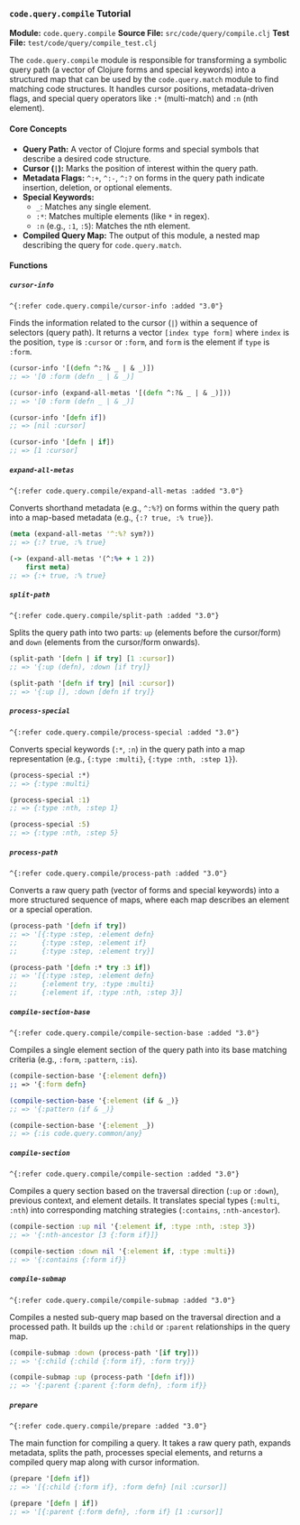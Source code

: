 ### `code.query.compile` Tutorial

**Module:** `code.query.compile`
**Source File:** `src/code/query/compile.clj`
**Test File:** `test/code/query/compile_test.clj`

The `code.query.compile` module is responsible for transforming a symbolic query path (a vector of Clojure forms and special keywords) into a structured map that can be used by the `code.query.match` module to find matching code structures. It handles cursor positions, metadata-driven flags, and special query operators like `:*` (multi-match) and `:n` (nth element).

#### Core Concepts

*   **Query Path:** A vector of Clojure forms and special symbols that describe a desired code structure.
*   **Cursor (`|`):** Marks the position of interest within the query path.
*   **Metadata Flags:** `^:+`, `^:-`, `^:?` on forms in the query path indicate insertion, deletion, or optional elements.
*   **Special Keywords:**
    *   `_`: Matches any single element.
    *   `:*`: Matches multiple elements (like `*` in regex).
    *   `:n` (e.g., `:1`, `:5`): Matches the nth element.
*   **Compiled Query Map:** The output of this module, a nested map describing the query for `code.query.match`.

#### Functions

##### `cursor-info`

`^{:refer code.query.compile/cursor-info :added "3.0"}`

Finds the information related to the cursor (`|`) within a sequence of selectors (query path). It returns a vector `[index type form]` where `index` is the position, `type` is `:cursor` or `:form`, and `form` is the element if `type` is `:form`.

```clojure
(cursor-info '[(defn ^:?& _ | & _)])
;; => '[0 :form (defn _ | & _)]

(cursor-info (expand-all-metas '[(defn ^:?& _ | & _)]))
;; => '[0 :form (defn _ | & _)]

(cursor-info '[defn if])
;; => [nil :cursor]

(cursor-info '[defn | if])
;; => [1 :cursor]
```

##### `expand-all-metas`

`^{:refer code.query.compile/expand-all-metas :added "3.0"}`

Converts shorthand metadata (e.g., `^:%?`) on forms within the query path into a map-based metadata (e.g., `{:? true, :% true}`).

```clojure
(meta (expand-all-metas '^:%? sym?))
;; => {:? true, :% true}

(-> (expand-all-metas '(^:%+ + 1 2))
    first meta)
;; => {:+ true, :% true}
```

##### `split-path`

`^{:refer code.query.compile/split-path :added "3.0"}`

Splits the query path into two parts: `up` (elements before the cursor/form) and `down` (elements from the cursor/form onwards).

```clojure
(split-path '[defn | if try] [1 :cursor])
;; => '{:up (defn), :down [if try]}

(split-path '[defn if try] [nil :cursor])
;; => '{:up [], :down [defn if try]}
```

##### `process-special`

`^{:refer code.query.compile/process-special :added "3.0"}`

Converts special keywords (`:*`, `:n`) in the query path into a map representation (e.g., `{:type :multi}`, `{:type :nth, :step 1}`).

```clojure
(process-special :*)
;; => {:type :multi}

(process-special :1)
;; => {:type :nth, :step 1}

(process-special :5)
;; => {:type :nth, :step 5}
```

##### `process-path`

`^{:refer code.query.compile/process-path :added "3.0"}`

Converts a raw query path (vector of forms and special keywords) into a more structured sequence of maps, where each map describes an element or a special operation.

```clojure
(process-path '[defn if try])
;; => '[{:type :step, :element defn}
;;      {:type :step, :element if}
;;      {:type :step, :element try}]

(process-path '[defn :* try :3 if])
;; => '[{:type :step, :element defn}
;;      {:element try, :type :multi}
;;      {:element if, :type :nth, :step 3}]
```

##### `compile-section-base`

`^{:refer code.query.compile/compile-section-base :added "3.0"}`

Compiles a single element section of the query path into its base matching criteria (e.g., `:form`, `:pattern`, `:is`).

```clojure
(compile-section-base '{:element defn})
;; => '{:form defn}

(compile-section-base '{:element (if & _)}
;; => '{:pattern (if & _)}

(compile-section-base '{:element _})
;; => {:is code.query.common/any}
```

##### `compile-section`

`^{:refer code.query.compile/compile-section :added "3.0"}`

Compiles a query section based on the traversal direction (`:up` or `:down`), previous context, and element details. It translates special types (`:multi`, `:nth`) into corresponding matching strategies (`:contains`, `:nth-ancestor`).

```clojure
(compile-section :up nil '{:element if, :type :nth, :step 3})
;; => '{:nth-ancestor [3 {:form if}]}

(compile-section :down nil '{:element if, :type :multi})
;; => '{:contains {:form if}}
```

##### `compile-submap`

`^{:refer code.query.compile/compile-submap :added "3.0"}`

Compiles a nested sub-query map based on the traversal direction and a processed path. It builds up the `:child` or `:parent` relationships in the query map.

```clojure
(compile-submap :down (process-path '[if try]))
;; => '{:child {:child {:form if}, :form try}}

(compile-submap :up (process-path '[defn if]))
;; => '{:parent {:parent {:form defn}, :form if}}
```

##### `prepare`

`^{:refer code.query.compile/prepare :added "3.0"}`

The main function for compiling a query. It takes a raw query path, expands metadata, splits the path, processes special elements, and returns a compiled query map along with cursor information.

```clojure
(prepare '[defn if])
;; => '[{:child {:form if}, :form defn} [nil :cursor]]

(prepare '[defn | if])
;; => '[{:parent {:form defn}, :form if} [1 :cursor]]
```